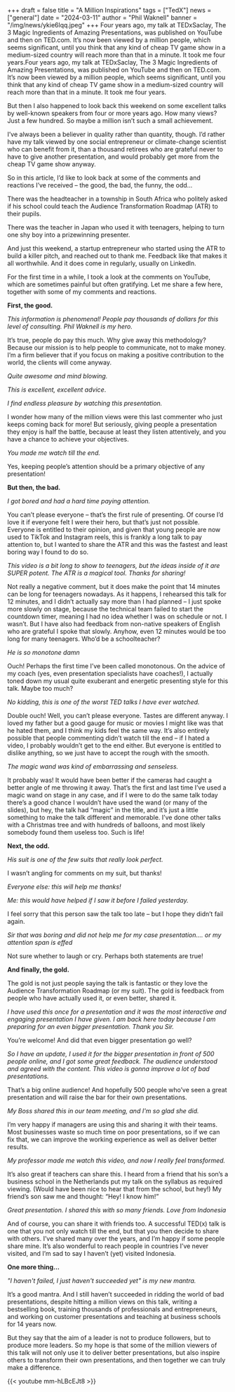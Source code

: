 +++
draft = false
title = "A Million Inspirations"
tags = ["TedX"]
news = ["general"]
date = "2024-03-11"
author = "Phil Waknell"
banner = "/img/news/ykie6lqq.jpeg"
+++
Four years ago, my talk at TEDxSaclay, The 3 Magic Ingredients of Amazing Presentations, was published on YouTube and then on TED.com. It’s now been viewed by a million people, which seems significant, until you think that any kind of cheap TV game show in a medium-sized country will reach more than that in a minute. It took me four years.Four years ago, my talk at TEDxSaclay, The 3 Magic Ingredients of Amazing Presentations, was published on YouTube and then on TED.com. It’s now been viewed by a million people, which seems significant, until you think that any kind of cheap TV game show in a medium-sized country will reach more than that in a minute. It took me four years.

But then I also happened to look back this weekend on some excellent talks by well-known speakers from four or more years ago. How many views? Just a few hundred. So maybe a million isn’t such a small achievement.

I’ve always been a believer in quality rather than quantity, though. I’d rather have my talk viewed by one social entrepreneur or climate-change scientist who can benefit from it, than a thousand retirees who are grateful never to have to give another presentation, and would probably get more from the cheap TV game show anyway. 

So in this article, I’d like to look back at some of the comments and reactions I’ve received – the good, the bad, the funny, the odd… 

There was the headteacher in a township in South Africa who politely asked if his school could teach the Audience Transformation Roadmap (ATR) to their pupils.

There was the teacher in Japan who used it with teenagers, helping to turn one shy boy into a prizewinning presenter.

And just this weekend, a startup entrepreneur who started using the ATR to build a killer pitch, and reached out to thank me. Feedback like that makes it all worthwhile. And it does come in regularly, usually on LinkedIn.

For the first time in a while, I took a look at the comments on YouTube, which are sometimes painful but often gratifying. Let me share a few here, together with some of my comments and reactions.

**First, the good.**

*This information is phenomenal! People pay thousands of dollars for this level of consulting. Phil Waknell is my hero.*

 It’s true, people do pay this much. Why give away this methodology? Because our mission is to help people to communicate, not to make money. I’m a firm believer that if you focus on making a positive contribution to the world, the clients will come anyway.

 *Quite awesome and mind blowing.*

*This is excellent, excellent advice*.

*I find endless pleasure by watching this presentation.*

I wonder how many of the million views were this last commenter who just keeps coming back for more! But seriously, giving people a presentation they enjoy is half the battle, because at least they listen attentively, and you have a chance to achieve your objectives.

*You made me watch till the end.*

Yes, keeping people’s attention should be a primary objective of any presentation!

 **But then, the bad.**

*I got bored and had a hard time paying attention.*

You can’t please everyone – that’s the first rule of presenting. Of course I’d love it if everyone felt I were their hero, but that’s just not possible. Everyone is entitled to their opinion, and given that young people are now used to TikTok and Instagram reels, this is frankly a long talk to pay attention to, but I wanted to share the ATR and this was the fastest and least boring way I found to do so.

*This video is a bit long to show to teenagers, but the ideas inside of it are SUPER potent. The ATR is a magical tool. Thanks for sharing!*    

Not really a negative comment, but it does make the point that 14 minutes can be long for teenagers nowadays. As it happens, I rehearsed this talk for 12 minutes, and I didn’t actually say more than I had planned – I just spoke more slowly on stage, because the technical team failed to start the countdown timer, meaning I had no idea whether I was on schedule or not. I wasn’t. But I have also had feedback from non-native speakers of English who are grateful I spoke that slowly. Anyhow, even 12 minutes would be too long for many teenagers. Who’d be a schoolteacher?

*He is so monotone damn*

Ouch! Perhaps the first time I’ve been called monotonous. On the advice of my coach (yes, even presentation specialists have coaches!), I actually toned down my usual quite exuberant and energetic presenting style for this talk. Maybe too much?

*No kidding, this is one of the worst TED talks I have ever watched.*

Double ouch! Well, you can’t please everyone. Tastes are different anyway. I loved my father but a good gauge for music or movies I might like was that he hated them, and I think my kids feel the same way. It’s also entirely possible that people commenting didn’t watch till the end – if I hated a video, I probably wouldn’t get to the end either. But everyone is entitled to dislike anything, so we just have to accept the rough with the smooth.

*The magic wand was kind of embarrassing and senseless.*

It probably was! It would have been better if the cameras had caught a better angle of me throwing it away. That’s the first and last time I’ve used a magic wand on stage in any case, and if I were to do the same talk today there’s a good chance I wouldn’t have used the wand (or many of the slides), but hey, the talk had “magic” in the title, and it’s just a little something to make the talk different and memorable. I’ve done other talks with a Christmas tree and with hundreds of balloons, and most likely somebody found them useless too. Such is life!

 **Next, the odd.**

*His suit is one of the few suits that really look perfect.*

I wasn’t angling for comments on my suit, but thanks!

*Everyone else: this will help me thanks!*

*Me: this would have helped if I saw it before I failed yesterday.*

I feel sorry that this person saw the talk too late – but I hope they didn’t fail again.

*Sir that was boring and did not help me for my case presentation.... or my attention span is effed*

Not sure whether to laugh or cry. Perhaps both statements are true!

**And finally, the gold.**

The gold is not just people saying the talk is fantastic or they love the Audience Transformation Roadmap (or my suit). The gold is feedback from people who have actually used it, or even better, shared it.

*I have used this once for a presentation and it was the most interactive and engaging presentation I have given. I am back here today because I am preparing for an even bigger presentation. Thank you Sir.*

You’re welcome! And did that even bigger presentation go well?

*So I have an update, I used it for the bigger presentation in front of 500 people online, and I got some great feedback. The audience understood and agreed with the content. This video is gonna improve a lot of bad presentations.*

That’s a big online audience! And hopefully 500 people who’ve seen a great presentation and will raise the bar for their own presentations.

*My Boss shared this in our team meeting, and I'm so glad she did.*

I’m very happy if managers are using this and sharing it with their teams. Most businesses waste so much time on poor presentations, so if we can fix that, we can improve the working experience as well as deliver better results.

*My professor made me watch this video, and now I really feel transformed.*

It’s also great if teachers can share this. I heard from a friend that his son’s a business school in the Netherlands put my talk on the syllabus as required viewing. (Would have been nice to hear that from the school, but hey!) My friend’s son saw me and thought: “Hey! I know him!”

*Great presentation. I shared this with so many friends. Love from Indonesia*

And of course, you can share it with friends too. A successful TED(x) talk is one that you not only watch till the end, but that you then decide to share with others. I’ve shared many over the years, and I’m happy if some people share mine. It’s also wonderful to reach people in countries I’ve never visited, and I’m sad to say I haven’t (yet) visited Indonesia.

**One more thing…**

 *"I haven't failed, I just haven't succeeded yet" is my new mantra.*

It’s a good mantra. And I still haven’t succeeded in ridding the world of bad presentations, despite hitting a million views on this talk, writing a bestselling book, training thousands of professionals and entrepreneurs, and working on customer presentations and teaching at business schools for 14 years now.

But they say that the aim of a leader is not to produce followers, but to produce more leaders. So my hope is that some of the million viewers of this talk will not only use it to deliver better presentations, but also inspire others to transform their own presentations, and then together we can truly make a difference.

{{< youtube mm-hLBcEJt8 >}}
